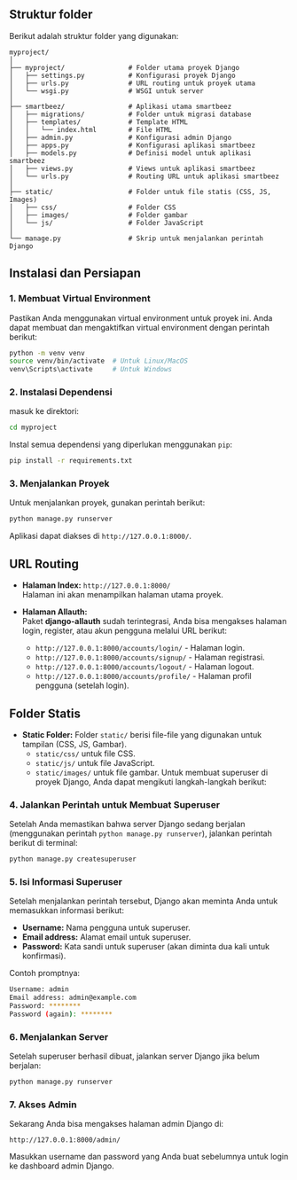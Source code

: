 

## Struktur folder

Berikut adalah struktur folder yang digunakan:

````
myproject/
│
├── myproject/                # Folder utama proyek Django
│   ├── settings.py           # Konfigurasi proyek Django
│   ├── urls.py               # URL routing untuk proyek utama
│   └── wsgi.py               # WSGI untuk server
│
├── smartbeez/                # Aplikasi utama smartbeez
│   ├── migrations/           # Folder untuk migrasi database
│   ├── templates/            # Template HTML
│   │   └── index.html        # File HTML
│   ├── admin.py              # Konfigurasi admin Django
│   ├── apps.py               # Konfigurasi aplikasi smartbeez
│   ├── models.py             # Definisi model untuk aplikasi smartbeez
│   ├── views.py              # Views untuk aplikasi smartbeez
│   └── urls.py               # Routing URL untuk aplikasi smartbeez
│
├── static/                   # Folder untuk file statis (CSS, JS, Images)
│   ├── css/                  # Folder CSS
│   ├── images/               # Folder gambar
│   └── js/                   # Folder JavaScript
│
└── manage.py                 # Skrip untuk menjalankan perintah Django
````

## Instalasi dan Persiapan

### 1. Membuat Virtual Environment

Pastikan Anda menggunakan virtual environment untuk proyek ini. Anda dapat membuat dan mengaktifkan virtual environment dengan perintah berikut:

```bash
python -m venv venv
source venv/bin/activate  # Untuk Linux/MacOS
venv\Scripts\activate     # Untuk Windows
```

### 2. Instalasi Dependensi

masuk ke direktori:

```bash
cd myproject
```

Instal semua dependensi yang diperlukan menggunakan `pip`:

```bash
pip install -r requirements.txt
```


### 3. Menjalankan Proyek

Untuk menjalankan proyek, gunakan perintah berikut:

```bash
python manage.py runserver
```

Aplikasi dapat diakses di `http://127.0.0.1:8000/`.

## URL Routing

- **Halaman Index:** `http://127.0.0.1:8000/`  
  Halaman ini akan menampilkan halaman utama proyek.
  
- **Halaman Allauth:**  
  Paket **django-allauth** sudah terintegrasi, Anda bisa mengakses halaman login, register, atau akun pengguna melalui URL berikut:
  
  - `http://127.0.0.1:8000/accounts/login/` - Halaman login.
  - `http://127.0.0.1:8000/accounts/signup/` - Halaman registrasi.
  - `http://127.0.0.1:8000/accounts/logout/` - Halaman logout.
  - `http://127.0.0.1:8000/accounts/profile/` - Halaman profil pengguna (setelah login).

## Folder Statis

- **Static Folder:** Folder `static/` berisi file-file yang digunakan untuk tampilan (CSS, JS, Gambar).
  - `static/css/` untuk file CSS.
  - `static/js/` untuk file JavaScript.
  - `static/images/` untuk file gambar.
Untuk membuat superuser di proyek Django, Anda dapat mengikuti langkah-langkah berikut:

### 4. Jalankan Perintah untuk Membuat Superuser

Setelah Anda memastikan bahwa server Django sedang berjalan (menggunakan perintah `python manage.py runserver`), jalankan perintah berikut di terminal:

```bash
python manage.py createsuperuser
```

### 5. Isi Informasi Superuser

Setelah menjalankan perintah tersebut, Django akan meminta Anda untuk memasukkan informasi berikut:

- **Username:** Nama pengguna untuk superuser.
- **Email address:** Alamat email untuk superuser.
- **Password:** Kata sandi untuk superuser (akan diminta dua kali untuk konfirmasi).

Contoh promptnya:

```bash
Username: admin
Email address: admin@example.com
Password: ********
Password (again): ********
```

### 6. Menjalankan Server

Setelah superuser berhasil dibuat, jalankan server Django jika belum berjalan:

```bash
python manage.py runserver
```

### 7. Akses Admin

Sekarang Anda bisa mengakses halaman admin Django di:

```
http://127.0.0.1:8000/admin/
```

Masukkan username dan password yang Anda buat sebelumnya untuk login ke dashboard admin Django.
